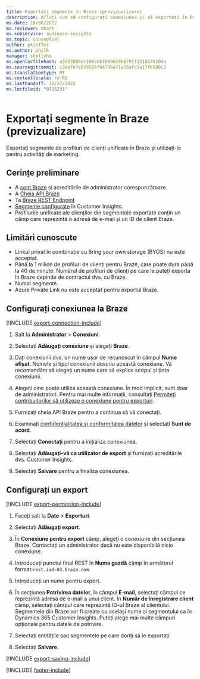 ```yaml
---
title: Exportați segmente în Braze (previzualizare)
description: Aflați cum să configurați conexiunea și să exportați în Braze.
ms.date: 10/06/2022
ms.reviewer: mhart
ms.subservice: audience-insights
ms.topic: conceptual
author: pkieffer
ms.author: philk
manager: shellyha
ms.openlocfilehash: a3967008ec166cb6f099659b0791f1318126c0da
ms.sourcegitcommit: c3ae7e7e0c9566f9479ba71a26afc5a17fb589c2
ms.translationtype: MT
ms.contentlocale: ro-RO
ms.lasthandoff: 10/27/2022
ms.locfileid: "9725231"
---
```

# <a name="export-segments-to-braze-preview"></a>Exportați segmente în Braze (previzualizare)

Exportați segmente de profiluri de clienți unificate în Braze și utilizați-le pentru activități de marketing.

## <a name="prerequisites"></a>Cerințe preliminare

- A [cont Braze](https://www.braze.com/) și acreditările de administrator corespunzătoare.
- A [Cheia API Braze](https://www.braze.com/docs/api/basics/)
- Ta [Braze REST Endpoint](https://www.braze.com/docs/api/basics/#api-definitions) 
- [Segmente configurate](segments.md) în Customer Insights.
- Profilurile unificate ale clienților din segmentele exportate conțin un câmp care reprezintă o adresă de e-mail și un ID de client Braze.

## <a name="known-limitations"></a>Limitări cunoscute

- Linkul privat în combinație cu Bring your own storage (BYOS) nu este acceptat.
- Până la 1 milion de profiluri de clienți pentru Braze, care poate dura până la 40 de minute. Numărul de profiluri de clienți pe care le puteți exporta în Braze depinde de contractul dvs. cu Braze.
- Numai segmente.
- Azure Private Link nu este acceptat pentru exportul Braze.

## <a name="set-up-connection-to-braze"></a>Configurați conexiunea la Braze

[!INCLUDE [export-connection-include](includes/export-connection-admn.md)]

1. Salt la **Administrator** > **Conexiuni**.

1. Selectați **Adăugați conexiune** și alegeți **Braze**.

1. Dați conexiunii dvs. un nume ușor de recunoscut în câmpul **Nume afișat**. Numele și tipul conexiunii descriu această conexiune. Vă recomandăm să alegeți un nume care să explice scopul și ținta conexiunii.

1. Alegeți cine poate utiliza această conexiune. În mod implicit, sunt doar de administratori. Pentru mai multe informații, consultați [Permiteți contribuitorilor să utilizeze o conexiune pentru exporturi](connections.md#allow-contributors-to-use-a-connection-for-exports).

1. Furnizați cheia API Braze pentru a continua să vă conectați.

1. Examinați [confidențialitatea și conformitatea datelor](connections.md#data-privacy-and-compliance) și selectați **Sunt de acord**.

1. Selectați **Conectați** pentru a inițializa conexiunea.

1. Selectați **Adăugați-vă ca utilizator de export** și furnizați acreditările dvs. Customer Insights.

1. Selectați **Salvare** pentru a finaliza conexiunea.

## <a name="configure-an-export"></a>Configurați un export

[!INCLUDE [export-permission-include](includes/export-permission.md)]

1. Faceți salt la **Date** > **Exporturi**.

1. Selectați **Adăugați export**.

1. În **Conexiune pentru export** câmp, alegeți o conexiune din secțiunea Braze. Contactați un administrator dacă nu este disponibilă nicio conexiune.

1. Introduceți punctul final REST în **Nume gazdă** câmp în următorul format:`rest.iad-03.braze.com`.

1. Introduceți un nume pentru export.

1. În secțiunea **Potrivirea datelor**, în câmpul **E-mail**, selectați câmpul ce reprezintă adresa de e-mail a unui client. În **Număr de înregistrare client** câmp, selectați câmpul care reprezintă ID-ul Braze al clientului. Segmentele din Braze vor fi create cu același nume al segmentului ca în Dynamics 365 Customer Insights. Puteți alege mai multe câmpuri opționale pentru datele de potrivire.

1. Selectați entitățile sau segmentele pe care doriți să le exportați.

1. Selectați **Salvare**.

[!INCLUDE [export-saving-include](includes/export-saving.md)]

[!INCLUDE [footer-include](includes/footer-banner.md)]
